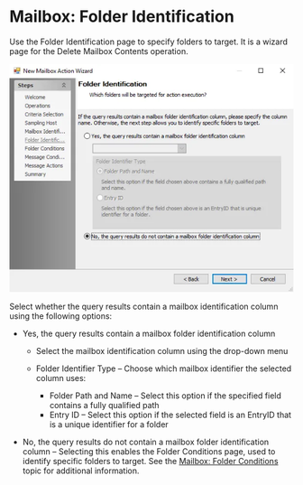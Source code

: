 # Mailbox: Folder Identification

Use the Folder Identification page to specify folders to target. It is a wizard page for the Delete
Mailbox Contents operation.

![New Mailbox Action Wizard Folder Identification page](../../../../../static/img/product_docs/accessanalyzer/admin/action/mailbox/folderidentification.webp)

Select whether the query results contain a mailbox identification column using the following
options:

- Yes, the query results contain a mailbox folder identification column

    - Select the mailbox identification column using the drop-down menu
    - Folder Identifier Type – Choose which mailbox identifier the selected column uses:

        - Folder Path and Name – Select this option if the specified field contains a fully
          qualified path
        - Entry ID – Select this option if the selected field is an EntryID that is a unique
          identifier for a folder

- No, the query results do not contain a mailbox folder identification column – Selecting this
  enables the Folder Conditions page, used to identify specific folders to target. See the
  [Mailbox: Folder Conditions](folderconditions.md) topic for additional information.
